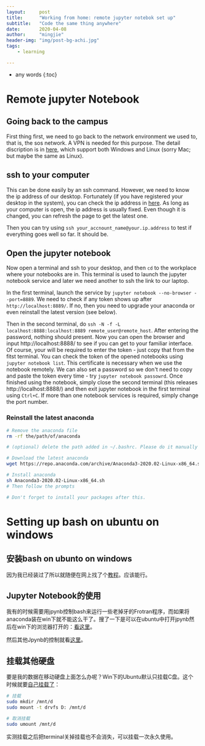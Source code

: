 ```yaml
---
layout:     post
title:      "Working from home: remote jupyter notebok set up"
subtitle:   "Code the same thing anywhere"
date:       2020-04-08
author:     "mingjie"
header-img: "img/post-bg-achi.jpg"
tags:
    - learning

---
```


* any words
{:toc}

# Remote jupyter Notebook

## Going back to the campus

First thing first, we need to go back to the network environment we used to, that is, the sos network.
A VPN is needed for this purpose.
The detail discription is in [here](http://jimubu.adm.s.u-tokyo.ac.jp/public/index.php/VPN_connection_service), which support both Windows and Linux (sorry Mac; but maybe the same as Linux).

## ssh to your computer

This can be done easily by an ssh command.
However, we need to know the ip address of our desktop.
Fortunately (if you have registered your desktop in the system), you can check the ip address in [here](https://dhcp.adm.s.u-tokyo.ac.jp/user/host).
As long as your computer is open, the ip address is usually fixed.
Even though it is changed, you can refresh the page to get the latest one.

Then you can try using `ssh your_accnount_name@your.ip.address` to test if everything goes well so far.
It should be.

## Open the jupyter notebook

Now open a terminal and ssh to your desktop, and then `cd` to the workplace where your notebooks are in.
This terminal is used to launch the jupyter notebook service and later we need another to ssh the link to our laptop.

In the first terminal, launch the service by `jupyter notebook --no-browser --port=8889`.
We need to check if any token shows up after `http://localhost:8889/`.
If no, then you need to upgrade your anaconda or even reinstall the latest version (see below).

Then in the second terminal, do `ssh -N -f -L localhost:8888:localhost:8889 remote_user@remote_host`.
After entering the password, nothing should present.
Now you can open the browser and input http://localhost:8888/ to see if you can get to your familiar interface.
Of course, your will be required to enter the token - just copy that from the fitst terminal.
You can check the token of the opened notebooks using `jupyter notebook list`.
This certificate is necessary when we use the notebook remotely.
We can also set a password so we don't need to copy and paste the token every time - try `jupyter notebook passowrd`.
Once finished using the notebook, simply close the second terminal (this releases http://localhost:8888/) and then exit jupyter notebook in the first terminal using `Ctrl+C`.
If more than one notebook services is required, simply change the port number.

### Reinstall the latest anaconda

```sh
# Remove the anaconda file
rm -rf the/path/of/anaconda

# (optional) delete the path added in ~/.bashrc. Please do it manually and use vim to open .bashrc

# Download the latest anaconda
wget https://repo.anaconda.com/archive/Anaconda3-2020.02-Linux-x86_64.sh

# Install anaconda
sh Anaconda3-2020.02-Linux-x86_64.sh
# Then follow the prompts

# Don't forget to install your packages after this.
```

# Setting up bash on ubuntu on windows

## 安装bash on ubunto on windows

因为我已经装过了所以就随便在网上找了个[教程](https://itsfoss.com/install-bash-on-windows/)。应该能行。

## Jupyter Notebook的使用

我有的时候需要用jpynb控制bash来运行一些老掉牙的Frotran程序，而如果将anaconda装在win下就不能这么干了。搜了一下是可以在ubuntu中打开jpynb然后在win下的浏览器打开的：[看这里](https://medium.com/@sayanghosh_49221/jupyter-notebook-in-windows-subsystem-for-linux-wsl-f075f7ec8691)。

然后其他Jpynb的控制就看[这里](https://mingjiejian.github.io/2018/01/29/jpynb/)。

## 挂载其他硬盘

要是我的数据在移动硬盘上面怎么办呢？Win下的Ubuntu默认只挂载C盘。这个时候就要[自己挂载了](https://superuser.com/questions/1114341/windows-10-ubuntu-bash-shell-how-do-i-mount-other-windows-drives)：

```bash
# 挂载
sudo mkdir /mnt/d
sudo mount -t drvfs D: /mnt/d

# 取消挂载
sudo umount /mnt/d
```

实测挂载之后把terminal关掉挂载也不会消失，可以挂载一次永久使用。
